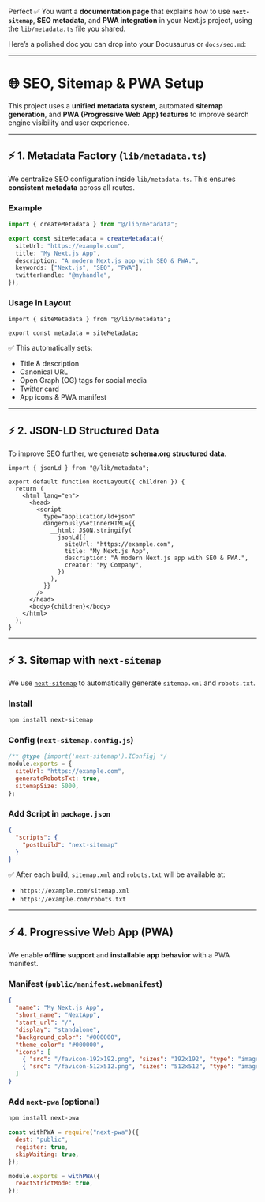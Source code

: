 Perfect ✅ You want a **documentation page** that explains how to use **`next-sitemap`**, **SEO metadata**, and **PWA integration** in your Next.js project, using the `lib/metadata.ts` file you shared.

Here’s a polished doc you can drop into your Docusaurus or `docs/seo.md`:

---

# 🌐 SEO, Sitemap & PWA Setup

This project uses a **unified metadata system**, automated **sitemap generation**, and **PWA (Progressive Web App) features** to improve search engine visibility and user experience.

---

## ⚡ 1. Metadata Factory (`lib/metadata.ts`)

We centralize SEO configuration inside `lib/metadata.ts`.
This ensures **consistent metadata** across all routes.

### Example

```ts title="lib/metadata.ts"
import { createMetadata } from "@/lib/metadata";

export const siteMetadata = createMetadata({
  siteUrl: "https://example.com",
  title: "My Next.js App",
  description: "A modern Next.js app with SEO & PWA.",
  keywords: ["Next.js", "SEO", "PWA"],
  twitterHandle: "@myhandle",
});
```

### Usage in Layout

```tsx title="app/layout.tsx"
import { siteMetadata } from "@/lib/metadata";

export const metadata = siteMetadata;
```

✅ This automatically sets:

* Title & description
* Canonical URL
* Open Graph (OG) tags for social media
* Twitter card
* App icons & PWA manifest

---

## ⚡ 2. JSON-LD Structured Data

To improve SEO further, we generate **schema.org structured data**.

```tsx title="app/layout.tsx"
import { jsonLd } from "@/lib/metadata";

export default function RootLayout({ children }) {
  return (
    <html lang="en">
      <head>
        <script
          type="application/ld+json"
          dangerouslySetInnerHTML={{
            __html: JSON.stringify(
              jsonLd({
                siteUrl: "https://example.com",
                title: "My Next.js App",
                description: "A modern Next.js app with SEO & PWA.",
                creator: "My Company",
              })
            ),
          }}
        />
      </head>
      <body>{children}</body>
    </html>
  );
}
```

---

## ⚡ 3. Sitemap with `next-sitemap`

We use [`next-sitemap`](https://github.com/iamvishnusankar/next-sitemap) to automatically generate `sitemap.xml` and `robots.txt`.

### Install

```bash
npm install next-sitemap
```

### Config (`next-sitemap.config.js`)

```js
/** @type {import('next-sitemap').IConfig} */
module.exports = {
  siteUrl: "https://example.com",
  generateRobotsTxt: true,
  sitemapSize: 5000,
};
```

### Add Script in `package.json`

```json
{
  "scripts": {
    "postbuild": "next-sitemap"
  }
}
```

✅ After each build, `sitemap.xml` and `robots.txt` will be available at:

* `https://example.com/sitemap.xml`
* `https://example.com/robots.txt`

---

## ⚡ 4. Progressive Web App (PWA)

We enable **offline support** and **installable app behavior** with a PWA manifest.

### Manifest (`public/manifest.webmanifest`)

```json
{
  "name": "My Next.js App",
  "short_name": "NextApp",
  "start_url": "/",
  "display": "standalone",
  "background_color": "#000000",
  "theme_color": "#000000",
  "icons": [
    { "src": "/favicon-192x192.png", "sizes": "192x192", "type": "image/png" },
    { "src": "/favicon-512x512.png", "sizes": "512x512", "type": "image/png" }
  ]
}
```

### Add `next-pwa` (optional)

```bash
npm install next-pwa
```

```js title="next.config.js"
const withPWA = require("next-pwa")({
  dest: "public",
  register: true,
  skipWaiting: true,
});

module.exports = withPWA({
  reactStrictMode: true,
});
```

